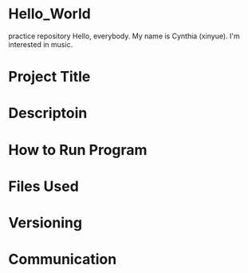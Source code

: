 # Hello_World
practice repository
Hello, everybody. My name is Cynthia (xinyue). I'm interested in music.
# Project Title
# Descriptoin 
# How to Run Program 
# Files Used 
# Versioning 
# Communication
